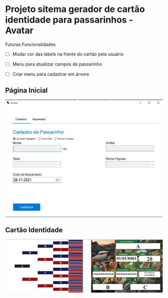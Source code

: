# Projeto sitema gerador de cartão identidade para passarinhos - Avatar

Futuras Funcionalidades
- [ ] Mudar cor das labels na frente do cartão pelo usuário
- [ ] Menu para atualizar campos de passarinho
- [ ] Criar menu para cadastrar em árvore


## Página Inicial
<div>
  <img align="center" alt="Csharp" src="https://github.com/brunorcx/neo4jUI/blob/master/SistemaPassarinho.png">
<div/>

## Cartão Identidade 
<div>
  <img align="center" alt="Csharp" src=" https://github.com/brunorcx/neo4jUI/blob/master/CartaoAvatar.png">
<div/>
 
